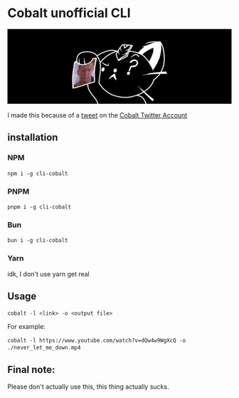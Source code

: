 # Cobalt unofficial CLI
![Cobalt Banner](banner.png)

I made this because of a [tweet](https://x.com/justusecobalt/status/1788828537908068668) on the [Cobalt Twitter Account](https://twitter.com/justusecobalt)

## installation

### NPM
```
npm i -g cli-cobalt
```

### PNPM
```
pnpm i -g cli-cobalt
```

### Bun
```
bun i -g cli-cobalt
```

### Yarn
idk, I don't use yarn get real

## Usage
```
cobalt -l <link> -o <output file>
```
For example:
```
cobalt -l https://www.youtube.com/watch?v=dQw4w9WgXcQ -o ./never_let_me_down.mp4
```

## Final note:
Please don't actually use this, this thing actually sucks.
